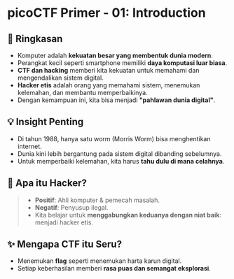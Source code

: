 # picoCTF Primer - 01: Introduction

## 📌 Ringkasan

- Komputer adalah **kekuatan besar yang membentuk dunia modern**.
- Perangkat kecil seperti smartphone memiliki **daya komputasi luar biasa**.
- **CTF dan hacking** memberi kita kekuatan untuk memahami dan mengendalikan sistem digital.
- **Hacker etis** adalah orang yang memahami sistem, menemukan kelemahan, dan membantu memperbaikinya.
- Dengan kemampuan ini, kita bisa menjadi **"pahlawan dunia digital"**.

## 💡 Insight Penting

- Di tahun 1988, hanya satu worm (Morris Worm) bisa menghentikan internet.
- Dunia kini lebih bergantung pada sistem digital dibanding sebelumnya.
- Untuk memperbaiki kelemahan, kita harus **tahu dulu di mana celahnya**.

## 🧠 Apa itu Hacker?

> - **Positif**: Ahli komputer & pemecah masalah.
> - **Negatif**: Penyusup ilegal.
> - Kita belajar untuk **menggabungkan keduanya dengan niat baik**: menjadi hacker etis.

## ✨ Mengapa CTF itu Seru?

- Menemukan **flag** seperti menemukan harta karun digital.
- Setiap keberhasilan memberi **rasa puas dan semangat eksplorasi**.
